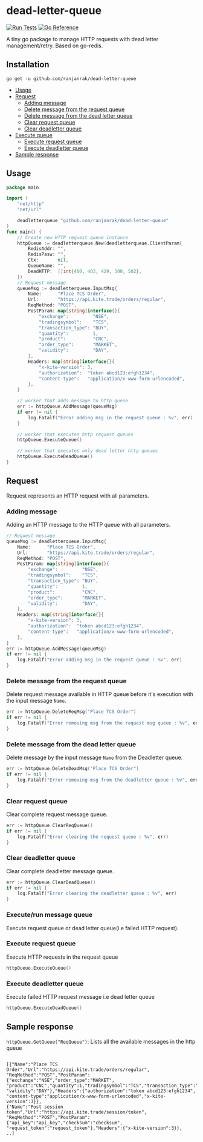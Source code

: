 # dead-letter-queue

[![Run Tests](https://github.com/ranjanrak/dead-letter-queue/actions/workflows/go-test.yml/badge.svg)](https://github.com/ranjanrak/dead-letter-queue/actions/workflows/go-test.yml)
[![Go Reference](https://pkg.go.dev/badge/github.com/ranjanrak/dead-letter-queue.svg)](https://pkg.go.dev/github.com/ranjanrak/dead-letter-queue)

A tiny go package to manage HTTP requests with dead letter management/retry. Based on go-redis.

## Installation

```
go get -u github.com/ranjanrak/dead-letter-queue
```

- [Usage](#usage)
- [Request](#request)
  - [Adding message](#adding-message)
  - [Delete message from the request queue](#delete-message-from-the-dead-letter-queue)
  - [Delete message from the dead letter queue](#delete-message-from-the-dead-letter-queue)
  - [Clear request queue](#clear-request-queue)
  - [Clear deadletter queue](#clear-deadletter-queue)
- [Execute queue](#executerun-message-queue)
  - [Execute request queue](#execute-request-queue)
  - [Execute deadletter queue](#execute-deadletter-queue)
- [Sample response](#sample-response)

## Usage

```go
package main

import (
	"net/http"
	"net/url"

	deadletterqueue "github.com/ranjanrak/dead-letter-queue"
)
func main() {
    // Create new HTTP request queue instance
    httpQueue := deadletterqueue.New(deadletterqueue.ClientParam{
		RedisAddr: "",
		RedisPasw: "",
		Ctx:       nil,
		QueueName: "",
		DeadHTTP:  []int{400, 403, 429, 500, 502},
	})
    // Request message
    queueMsg := deadletterqueue.InputMsg{
		Name:      "Place TCS Order",
		Url:       "https://api.kite.trade/orders/regular",
		ReqMethod: "POST",
		PostParam: map[string]interface{}{
			"exchange":         "NSE",
			"tradingsymbol":    "TCS",
			"transaction_type": "BUY",
			"quantity":         1,
			"product":          "CNC",
			"order_type":       "MARKET",
			"validity":         "DAY",
		},
		Headers: map[string]interface{}{
			"x-kite-version": 3,
			"authorization":  "token abcd123:efgh1234",
			"content-type":   "application/x-www-form-urlencoded",
		},
	}

	// worker that adds message to http queue
	err := httpQueue.AddMessage(queueMsg)
	if err != nil {
		log.Fatalf("Error adding msg in the request queue : %v", err)
	}

	// worker that executes http request queues
	httpQueue.ExecuteQueue()

	// worker that executes only dead letter http queues
	httpQueue.ExecuteDeadQueue()
}
```

## Request

Request represents an HTTP request with all parameters.

### Adding message

Adding an HTTP message to the HTTP queue with all parameters.

```go
// Request message
queueMsg := deadletterqueue.InputMsg{
    Name:      "Place TCS Order",
    Url:       "https://api.kite.trade/orders/regular",
    ReqMethod: "POST",
    PostParam: map[string]interface{}{
        "exchange":         "NSE",
        "tradingsymbol":    "TCS",
        "transaction_type": "BUY",
        "quantity":         1,
        "product":          "CNC",
        "order_type":       "MARKET",
        "validity":         "DAY",
    },
    Headers: map[string]interface{}{
        "x-kite-version": 3,
        "authorization":  "token abcd123:efgh1234",
        "content-type":   "application/x-www-form-urlencoded",
    },
}
err := httpQueue.AddMessage(queueMsg)
if err != nil {
    log.Fatalf("Error adding msg in the request queue : %v", err)
}
```

### Delete message from the request queue

Delete request message available in HTTP queue before it's execution with the input message `Name`.

```go
err := httpQueue.DeleteReqMsg("Place TCS Order")
if err != nil {
    log.Fatalf("Error removing msg from the request msg queue : %v", err)
}
```

### Delete message from the dead letter queue

Delete message by the input message `Name` from the Deadletter queue.

```go
err := httpQueue.DeleteDeadMsg("Place TCS Order")
if err != nil {
    log.Fatalf("Error removing msg from the deadletter queue : %v", err)
}
```

### Clear request queue

Clear complete request message queue.

```go
err := httpQueue.ClearReqQueue()
if err != nil {
    log.Fatalf("Error clearing the request queue : %v", err)
}
```

### Clear deadletter queue

Clear complete deadletter message queue.

```go
err := httpQueue.ClearDeadQueue()
if err != nil {
    log.Fatalf("Error clearing the deadletter queue : %v", err)
}
```

### Execute/run message queue

Execute request queue or dead letter queue(i.e failed HTTP request).

### Execute request queue

Execute HTTP requests in the request queue

```go
httpQueue.ExecuteQueue()
```

### Execute deadletter queue

Execute failed HTTP request message i.e dead letter queue

```go
httpQueue.ExecuteDeadQueue()
```

## Sample response

`httpQueue.GetQueue("ReqQueue")`: Lists all the available messages in the http queue

```

[{"Name":"Place TCS Order","Url":"https://api.kite.trade/orders/regular",
"ReqMethod":"POST","PostParam":{"exchange":"NSE","order_type":"MARKET",
"product":"CNC","quantity":1,"tradingsymbol":"TCS","transaction_type":"BUY",
"validity":"DAY"},"Headers":{"authorization":"token abcd123:efgh1234",
"content-type":"application/x-www-form-urlencoded","x-kite-version":3}},
{"Name":"Post session token","Url":"https://api.kite.trade/session/token",
"ReqMethod":"POST","PostParam":{"api_key":"api_key","checksum":"checksum",
"request_token":"request_token"},"Headers":{"x-kite-version":3}},
..]

```
